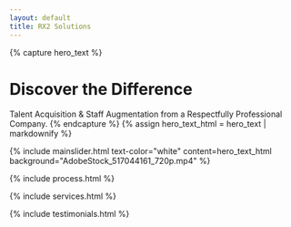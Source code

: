 ```yaml
---
layout: default
title: RX2 Solutions
---
```

{% capture hero_text %}
# Discover the Difference
Talent Acquisition & Staff Augmentation from a Respectfully Professional Company.
{% endcapture %}
{% assign hero_text_html = hero_text | markdownify %}

{% include mainslider.html text-color="white" content=hero_text_html background="AdobeStock_517044161_720p.mp4" %}

{% include process.html %}

{% include services.html %}

{% include testimonials.html %}
